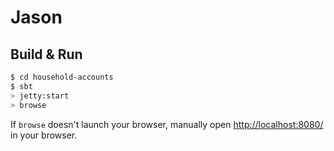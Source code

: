 # Jason #

## Build & Run ##

```sh
$ cd household-accounts
$ sbt
> jetty:start
> browse
```

If `browse` doesn't launch your browser, manually open [http://localhost:8080/](http://localhost:8080/) in your browser.
